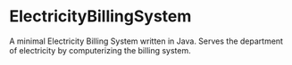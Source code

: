 # ElectricityBillingSystem
A minimal Electricity Billing System written in Java. Serves the department of electricity by computerizing the billing system.
